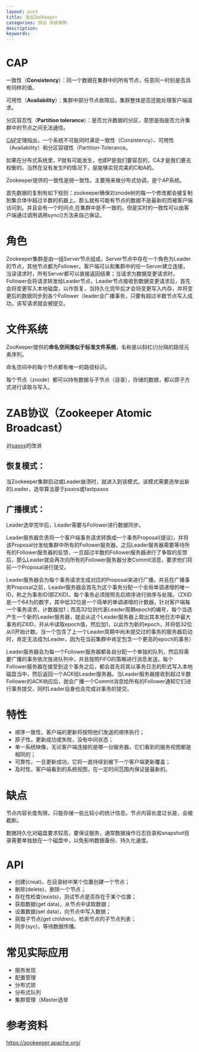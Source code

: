 ```yaml
---
layout: post
title: 浅谈Zookeeper
categories: 协议 系统架构
description: 
keywords: 
---
```


# CAP

一致性（**Consistency**）：同一个数据在集群中的所有节点，任意同一时刻是否具有同样的值。

可用性（**Availability**）：集群中部分节点故障后，集群整体是否还能处理客户端请求。

分区容忍性（**Partition tolerance**）：是否允许数据的分区，意思是指是否允许集群中的节点之间无法通信。

[CAP](https://bingoex.github.io/2015/08/30/database-acid/)定理指出，一个系统不可能同时满足一致性（Consistency）、可用性（Availability）和分区容错性（Partition-Tolerance。
 
如果在分布式系统里，P就有可能发生，也即P是我们要容忍的，CA才是我们要去权衡的。当然在没有发生P的情况下，是能够实现完美的C和A的。

Zookeeper提供的一致性是弱一致性。主要用来做分布式协调，是个AP系统。

首先数据的复制有如下规则：zookeeper确保对znode树的每一个修改都会被复制到集合体中超过半数的机器上。那么就有可能有节点的数据不是最新的而被客户端访问到。并且会有一个时间点,在集群中是不一致的。但是实时的一致性可以由客户端通过调用调用sync()方法来自己保证。


 
# 角色

Zookeeper集群是由一组Server节点组成，Server节点中存在一个角色为Leader的节点，其他节点都为Follower。客户端可以和集群中的任一Server建立连接，当读请求时，所有Server都可以直接返回结果；当请求为数据变更请求时，Follower会将请求转发给Leader节点，Leader节点接收到数据变更请求后，首先会将变更写入本地磁盘，以作恢复，当持久化完毕后才会将变更写入内存，并将变更后的数据同步到各个Follower（leader会广播事务，只要有超过半数节点写入成功，该写请求就会被提交。



# 文件系统

ZooKeeper提供的**命名空间类似于标准文件系统**，名称是以斜杠(/)分隔的路径元素序列。

命名空间中的每个节点都有唯一的路径标识。

每个节点（znode）都可以持有数据与子节点（目录），存储的数据，都以原子方式进行读取与写入。


# ZAB协议（Zookeeper Atomic Broadcast）

对[paxos](https://bingoex.github.io/2017/11/01/paxos/)的改进

## 恢复模式：

当Zookeeper集群启动或Leader崩溃时，就进入到该模式。该模式需要选举出新的Leader，选举算法基于paxos或fastpaxos

## 广播模式：

Leader选举完毕后，Leader需要与Follower进行数据同步。
 
Leader服务器负责将一个客户端事务请求转换成一个事务Proposal(提议)，并将该Proposal分发给集群中所有的Follower服务器。之后Leader服务器需要等待所有的Follower服务器的反馈，一旦超过半数的Follower服务器进行了争取的反馈后，那么Leader就会再次向所有的Follower服务器分发Commit消息，要求他们将前一个Proposal进行提交。

Leader服务器会为每个事务请求生成对应的Proposal来进行广播，并且在广播事务Proposal之前，Leader服务器会首先为这个事务分配一个全局单调递增的唯一ID，称之为事务ID(即ZXID)。每个事务必须按照先后顺序进行排序与处理。（ZXID是一个64为的数字，其中低32位是一个简单的单调递增的计数器，针对客户端每一个事务请求，计数器加1；而高32位则代表Leader周期epoch的编号，每个当选产生一个新的Leader服务器，就会从这个Leader服务器上取出其本地日志中最大事务的ZXID，并从中读取epoch值，然后加1，以此作为新的epoch，并将低32位从0开始计数。当一个包含了上一个Leader周期中尚未提交过的事务的服务器启动时，肯定无法成为Leader，因为在当前集群中肯定包含一个更高的epoch的事务）

Leader服务器会为每一个Follower服务器都各自分配一个单独的队列，然后将需要广播的事务依次放进队列中，并且按照FIFO的策略进行消息发送。每个Follower服务器在接受到这个事务之后，都会首先将其以事务日志的形式写入本地磁盘当中，然后返回一个ACK给Leader服务器。当Leader服务器接收到超过半数Follower的ACK响应后，就会广播一个Commit消息给所有的Follower通知它们进行事务提交，同时Leader自身也会完成对事务的提交。


 
# 特性

- 顺序一致性，客户端的更新将按照他们发送的顺序执行；
- 原子性，更新成功或失败，没有中间状态；
- 单一系统映像，无论客户端连接的是哪一台服务器，它们看到的服务视图都是相同的；
- 可靠性，一旦更新成功，它将一直持续到被下一个客户端更新覆盖；
- 及时性，客户端看到的系统视图，在一定时间范围内保证是最新的。



# 缺点

节点内容长度有限，只能存储一些比较小的统计信息。节点内容长度过长是，会被截断。

数据持久化对磁盘要求较高，要保证服务，通常数据操作日志目录和snapshot目录需要单独放在一个磁盘中，以免影响数据备份、持久化速度。



# API

- 创建(creat)，在目录树中某个位置创建一个节点；
- 删除(delete)，删除一个节点；
- 存在性检查(exists)，测试节点是否存在于某个位置；
- 获取数据(get data)，从节点中读取数据；
- 设置数据(set data)，向节点中写入数据；
- 获取子节点(get children)，检索节点的子节点列表；
- 同步(syc)，等待数据传播。



# 常见实际应用

- 服务发现
- 配置管理
- 分布式锁
- 分布式队列
- 集群管理（Master选举



# 参考资料

<https://zookeeper.apache.org/>
 



